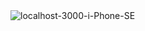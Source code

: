 <img src="https://i.ibb.co/xD0sBLc/localhost-3000-i-Phone-SE.png" alt="localhost-3000-i-Phone-SE" border="0">
